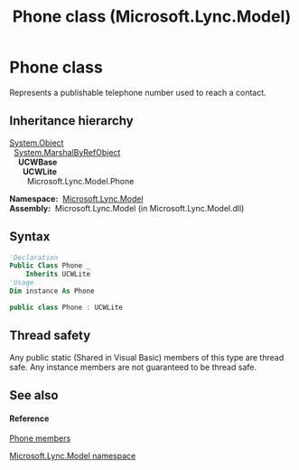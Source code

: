 ﻿---
title: Phone class (Microsoft.Lync.Model)
TOCTitle: Phone class
ms:assetid: T:Microsoft.Lync.Model.Phone_DI_3_UC_OCS14MrefLyncWPF
ms:mtpsurl: https://msdn.microsoft.com/en-us/library/microsoft.lync.model.phone_di_3_uc_ocs14mreflyncwpf(v=office.15)
ms:contentKeyID: 48594893
ms.date: 07/28/2014
mtps_version: v=office.15
f1_keywords:
- Microsoft.Lync.Model.Phone
dev_langs:
- CSharp
- JScript
- VB
- other
---

# Phone class

Represents a publishable telephone number used to reach a contact.

## Inheritance hierarchy

[System.Object](http://msdn2.microsoft.com/en-us/library/e5kfa45b)  
  [System.MarshalByRefObject](http://msdn2.microsoft.com/en-us/library/w4302s1f)  
    **UCWBase**  
      **UCWLite**  
        Microsoft.Lync.Model.Phone  

**Namespace:**  [Microsoft.Lync.Model](microsoft-lync-model-namespace_2.md)  
**Assembly:**  Microsoft.Lync.Model (in Microsoft.Lync.Model.dll)

## Syntax

``` vb
'Declaration
Public Class Phone _
    Inherits UCWLite
'Usage
Dim instance As Phone
```

``` csharp
public class Phone : UCWLite
```

## Thread safety

Any public static (Shared in Visual Basic) members of this type are thread safe. Any instance members are not guaranteed to be thread safe.

## See also

#### Reference

[Phone members](phone-members-microsoft-lync-model_2.md)

[Microsoft.Lync.Model namespace](microsoft-lync-model-namespace_2.md)

